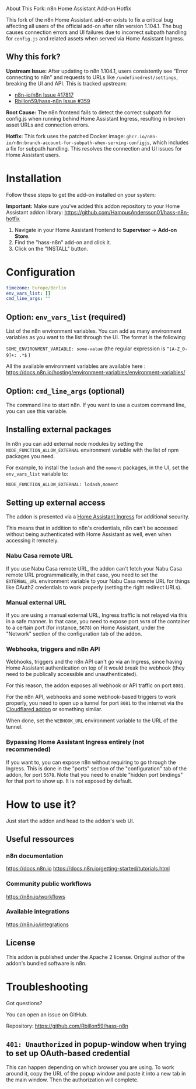 About This Fork: n8n Home Assistant Add-on Hotfix

This fork of the n8n Home Assistant add-on exists to fix a critical bug affecting all users of the official add-on after n8n version 1.104.1. The bug causes connection errors and UI failures due to incorrect subpath handling for `config.js` and related assets when served via Home Assistant Ingress.

## Why this fork?

**Upstream Issue:**
After updating to n8n 1.104.1, users consistently see "Error connecting to n8n" and requests to URLs like `/undefinedrest/settings`, breaking the UI and API. This is tracked upstream:

- [n8n-io/n8n Issue #17817](https://github.com/n8n-io/n8n/issues/17817)
- [Rbillon59/hass-n8n Issue #359](https://github.com/Rbillon59/hass-n8n/issues/359)

**Root Cause:**
The n8n frontend fails to detect the correct subpath for config.js when running behind Home Assistant Ingress, resulting in broken asset URLs and connection errors.

**Hotfix:**
This fork uses the patched Docker image: `ghcr.io/n8n-io/n8n:branch-account-for-subpath-when-serving-configjs`, which includes a fix for subpath handling. This resolves the connection and UI issues for Home Assistant users.

# Installation

Follow these steps to get the add-on installed on your system:

**Important:** Make sure you've added this addon repository to your Home Assistant addon library: https://github.com/HampusAndersson01/hass-n8n-hotfix

1. Navigate in your Home Assistant frontend to **Supervisor** -> **Add-on Store**.
2. Find the "hass-n8n" add-on and click it.
3. Click on the "INSTALL" button.

# Configuration

```yaml
timezone: Europe/Berlin
env_vars_list: []
cmd_line_args: ""
```

## Option: `env_vars_list` (required)

List of the n8n environment variables. You can add as many environment variables as you want to the list through the UI. The format is the following:

`SOME_ENVIRONMENT_VARIABLE: some-value` (the regular expression is `^[A-Z_0-9]+: .*$` )

All the available environment variables are available here : <https://docs.n8n.io/hosting/environment-variables/environment-variables/>

## Option: `cmd_line_args` (optional)

The command line to start n8n. If you want to use a custom command line, you can use this variable.

## Installing external packages

In n8n you can add external node modules by setting the `NODE_FUNCTION_ALLOW_EXTERNAL` environment variable with the list of npm packages you need.

For example, to install the `lodash` and the `moment` packages, in the UI, set the `env_vars_list` variable to:

```txt
NODE_FUNCTION_ALLOW_EXTERNAL: lodash,moment
```

## Setting up external access

The addon is presented via a [Home Assistant Ingress](https://www.home-assistant.io/blog/2019/04/15/hassio-ingress/) for additional security.

This means that in addition to n8n's credentials, n8n can't be accessed without being authenticated with Home Assistant as well, even when accessing it remotely.

### Nabu Casa remote URL

If you use Nabu Casa remote URL, the addon can't fetch your Nabu Casa remote URL programmatically, in that case, you need to set the `EXTERNAL_URL` environment variable to your Nabu Casa remote URL for things like OAuth2 credentials to work properly (setting the right redirect URLs).

### Manual external URL

If you are using a manual external URL, Ingress traffic is not relayed via this in a safe manner. In that case, you need to expose port `5678` of the container to a certain port (for instance, `5678`) on Home Assistant, under the "Network" section of the configuration tab of the addon.

### Webhooks, triggers and n8n API

Webhooks, triggers and the n8n API can't go via an Ingress, since having Home Assistant authentication on top of it would break the webhook (they need to be publically accessible and unauthenticated).

For this reason, the addon exposes all webhook or API traffic on port `8081`.

For the n8n API, webhooks and some webhook-based triggers to work properly, you need to open up a tunnel for port `8081` to the internet via the [Cloudflared addon](https://github.com/brenner-tobias/addon-cloudflared) or something similar.

When done, set the `WEBHOOK_URL` environment variable to the URL of the tunnel.

### Bypassing Home Assistant Ingress entirely (not recommended)

If you want to, you can expose n8n without requiring to go through the Ingress. This is done in the "ports" section of the "configuration" tab of the addon, for port `5678`. Note that you need to enable "hidden port bindings" for that port to show up. It is not exposed by default.

# How to use it?

Just start the addon and head to the addon's web UI.

## Useful ressources

### n8n documentation

<https://docs.n8n.io>
<https://docs.n8n.io/getting-started/tutorials.html>

### Community public workflows

<https://n8n.io/workflows>

### Available integrations

<https://n8n.io/integrations>

## License

This addon is published under the Apache 2 license. Original author of the addon's bundled software is n8n.

# Troubleshooting

Got questions?

You can open an issue on GitHub.

Repository: <https://github.com/Rbillon59/hass-n8n>

## `401: Unauthorized` in popup-window when trying to set up OAuth-based credential

This can happen depending on which browser you are using. To work around it, copy the URL of the popup window and paste it into a new tab in the main window. Then the authorization will complete.
